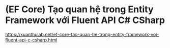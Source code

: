 # (EF Core) Tạo quan hệ trong Entity Framework với Fluent API C# CSharp
https://xuanthulab.net/ef-core-tao-quan-he-trong-entity-framework-voi-fluent-api-c-csharp.html